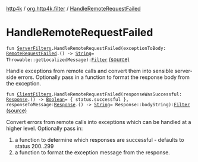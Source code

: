 [http4k](../index.md) / [org.http4k.filter](index.md) / [HandleRemoteRequestFailed](./-handle-remote-request-failed.md)

# HandleRemoteRequestFailed

`fun `[`ServerFilters`](-server-filters/index.md)`.HandleRemoteRequestFailed(exceptionToBody: `[`RemoteRequestFailed`](../org.http4k.cloudnative/-remote-request-failed/index.md)`.() -> `[`String`](https://kotlinlang.org/api/latest/jvm/stdlib/kotlin/-string/index.html)` = Throwable::getLocalizedMessage): `[`Filter`](../org.http4k.core/-filter/index.md) [(source)](https://github.com/http4k/http4k/blob/master/http4k-cloudnative/src/main/kotlin/org/http4k/filter/cloudnativeExt.kt#L23)

Handle exceptions from remote calls and convert them into sensible server-side errors.
Optionally pass in a function to format the response body from the exception.

`fun `[`ClientFilters`](-client-filters/index.md)`.HandleRemoteRequestFailed(responseWasSuccessful: `[`Response`](../org.http4k.core/-response/index.md)`.() -> `[`Boolean`](https://kotlinlang.org/api/latest/jvm/stdlib/kotlin/-boolean/index.html)` = { status.successful }, responseToMessage: `[`Response`](../org.http4k.core/-response/index.md)`.() -> `[`String`](https://kotlinlang.org/api/latest/jvm/stdlib/kotlin/-string/index.html)` = Response::bodyString): `[`Filter`](../org.http4k.core/-filter/index.md) [(source)](https://github.com/http4k/http4k/blob/master/http4k-cloudnative/src/main/kotlin/org/http4k/filter/cloudnativeExt.kt#L50)

Convert errors from remote calls into exceptions which can be handled at a higher level.
Optionally pass in:

1. a function to determine which responses are successful - defaults to status 200..299
2. a function to format the exception message from the response.
